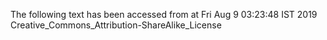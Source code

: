 The following text has been accessed from at Fri Aug 9 03:23:48 IST 2019
Creative_Commons_Attribution-ShareAlike_License
